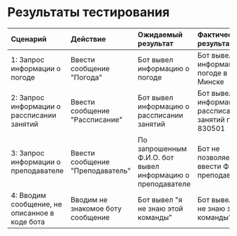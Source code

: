 # Результаты тестирования

|Сценарий|Действие|Ожидаемый результат|Фактический результат|Оценка|
|:---|:---|:---|:---|:---|
|1: Запрос информации о погоде|Ввести сообщение "Погода"|Бот вывел информацию о погоде|Бот вывел информацию о погоде в г. Минске|Тест пройден|
|2: Запрос информации о рассписании занятий|Ввести сообщение "Рассписание"|Бот вывел информацию о рассписании занятий|Бот вывел информацию о рассписании занятий гр. 830501|Тест пройден|
|3: Запрос информации о преподавателе|Ввести сообщение "Преподаватель"|По запрошенным Ф.И.О. бот вывел информацию о преподавателе|Бот не позволяет ввести Ф.И.О. преподавателя|Тест не пройден|
|4: Вводим сообщение, не описанное в коде бота|Вводим не знакомое боту сообщение|Бот вывел "я не знаю этой команды"|Бот вывел "я не знаю этой команды"|Тест пройден|
